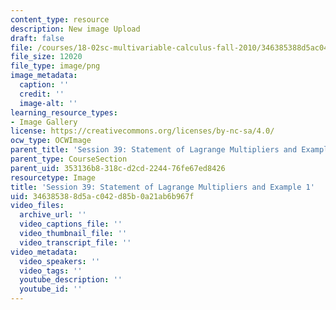 ```yaml
---
content_type: resource
description: New image Upload
draft: false
file: /courses/18-02sc-multivariable-calculus-fall-2010/346385388d5ac042d85b0a21ab6b967f_MIT18_02SC_L13Brds_1.png
file_size: 12020
file_type: image/png
image_metadata:
  caption: ''
  credit: ''
  image-alt: ''
learning_resource_types:
- Image Gallery
license: https://creativecommons.org/licenses/by-nc-sa/4.0/
ocw_type: OCWImage
parent_title: 'Session 39: Statement of Lagrange Multipliers and Example'
parent_type: CourseSection
parent_uid: 353136b8-318c-d2cd-2244-76fe67ed8426
resourcetype: Image
title: 'Session 39: Statement of Lagrange Multipliers and Example 1'
uid: 34638538-8d5a-c042-d85b-0a21ab6b967f
video_files:
  archive_url: ''
  video_captions_file: ''
  video_thumbnail_file: ''
  video_transcript_file: ''
video_metadata:
  video_speakers: ''
  video_tags: ''
  youtube_description: ''
  youtube_id: ''
---
```

